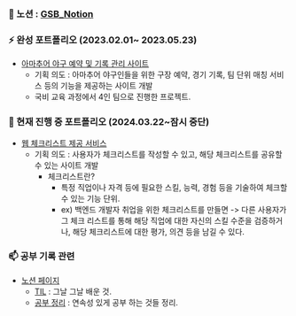 ### 💬 노션 :  [GSB_Notion](https://chemical-colony-5c7.notion.site)

### ⚡ 완성 포트폴리오 (2023.02.01~ 2023.05.23)
- [아마추어 야구 예약 및 기록 관리 사이트](https://github.com/makadamia0055/khFinalProjectHereO)
  - 기획 의도 : 아마추어 야구인들을 위한 구장 예약, 경기 기록, 팀 단위 매칭 서비스 등의 기능을 제공하는 사이트 개발
  - 국비 교육 과정에서 4인 팀으로 진행한 프로젝트.



### 🔭 현재 진행 중 포트폴리오 (2024.03.22~잠시 중단)
- [웹 체크리스트 제공 서비스](https://chemical-colony-5c7.notion.site/fc9eeef7ae884ff0a9a7226d566768e1?pvs=4)
  - 기획 의도 : 사용자가 체크리스트를 작성할 수 있고, 해당 체크리스트를 공유할 수 있는 사이트 개발
    - 체크리스트란?
      - 특정 직업이나 자격 등에 필요한 스킬, 능력, 경험 등을 기술하여 체크할 수 있는 기능 단위.
      - ex) 백엔드 개발자 취업을 위한 체크리스트를 만들면 -> 다른 사용자가 그 체크 리스트를 통해 해당 직업에 대한 자신의 스킬 수준을 검증하거나, 해당 체크리스트에 대한 평가, 의견 등을 남길 수 있다.
     
### 📫 공부 기록 관련
- [노션 페이지](https://chemical-colony-5c7.notion.site/GSB_Study-6b2af2661e78491dbf99b21fa6a9eb2f?pvs=4)
  - [TIL](https://chemical-colony-5c7.notion.site/027d861e36ee4efbb31f8c9351a66d0f?v=4177f79047984b87bd864229590d3380&pvs=4) : 그날 그날 배운 것.
  - [공부 정리](https://chemical-colony-5c7.notion.site/d147d950e2a54e85b0ff152d92c9ec71?v=e36d580c6a6a4e16bc7ace9241acfb63&pvs=4) : 연속성 있게 공부 하는 것들 정리.

<!--
**makadamia0055/makadamia0055** is a ✨ _special_ ✨ repository because its `README.md` (this file) appears on your GitHub profile.

Here are some ideas to get you started:

- 🔭 I’m currently working on ...
- 🌱 I’m currently learning ...
- 👯 I’m looking to collaborate on ...
- 🤔 I’m looking for help with ...
- 💬 Ask me about ...
- 📫 How to reach me: ...
- 😄 Pronouns: ...
- ⚡ Fun fact: ...
-->
